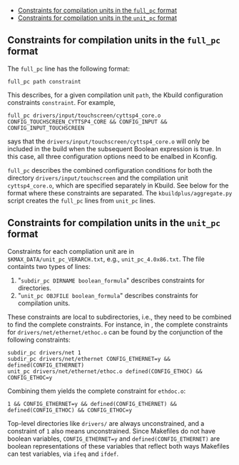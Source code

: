 <!-- START doctoc generated TOC please keep comment here to allow auto update -->
<!-- DON'T EDIT THIS SECTION, INSTEAD RE-RUN doctoc TO UPDATE -->

- [Constraints for compilation units in the `full_pc` format](#constraints-for-compilation-units-in-the-full_pc-format)
- [Constraints for compilation units in the `unit_pc` format](#constraints-for-compilation-units-in-the-unit_pc-format)

<!-- END doctoc generated TOC please keep comment here to allow auto update -->

## Constraints for compilation units in the `full_pc` format

The `full_pc` line has the following format:

    full_pc path constraint
    
This describes, for a given compilation unit `path`, the Kbuild configuration constraints `constraint`.  For example,

    full_pc drivers/input/touchscreen/cyttsp4_core.o CONFIG_TOUCHSCREEN_CYTTSP4_CORE && CONFIG_INPUT && CONFIG_INPUT_TOUCHSCREEN

says that the `drivers/input/touchscreen/cyttsp4_core.o` will only be included in the build when the subsequent Boolean expression is true.  In this case, all three configuration options need to be enalbed in Kconfig.

`full_pc` describes the combined configuration conditions for both the directory `drivers/input/touchscreen` and the compilation unit `cyttsp4_core.o`, which are specified separately in Kbuild.  See below for the format where these constraints are separated.  The `kbuildplus/aggregate.py` script creates the `full_pc` lines from `unit_pc` lines.

## Constraints for compilation units in the `unit_pc` format

Constraints for each compliation unit are in `$KMAX_DATA/unit_pc_VERARCH.txt`, e.g., `unit_pc_4.0x86.txt`.  The file containts two types of lines:

1. "`subdir_pc DIRNAME boolean_formula`" describes constraints for directories.
2. "`unit_pc OBJFILE boolean_formula`" describes constraints for
   compilation units.

These constraints are local to subdirectories, i.e., they need to be
combined to find the complete constraints.  For instance, in , the
complete constraints for `drivers/net/ethernet/ethoc.o` can be found by the
conjunction of the following constraints:

    subdir_pc drivers/net 1
    subdir_pc drivers/net/ethernet CONFIG_ETHERNET=y && defined(CONFIG_ETHERNET)
    unit_pc drivers/net/ethernet/ethoc.o defined(CONFIG_ETHOC) && CONFIG_ETHOC=y

Combining them yields the complete constraint for `ethdoc.o`:

    1 && CONFIG_ETHERNET=y && defined(CONFIG_ETHERNET) && defined(CONFIG_ETHOC) && CONFIG_ETHOC=y

Top-level directories like `drivers/` are always unconstrained, and a
constraint of `1` also means unconstrained.  Since Makefiles do not
have boolean variables, `CONFIG_ETHERNET=y` and
`defined(CONFIG_ETHERNET)` are boolean representations of these
variables that reflect both ways Makefiles can test variables, via
`ifeq` and `ifdef`.
